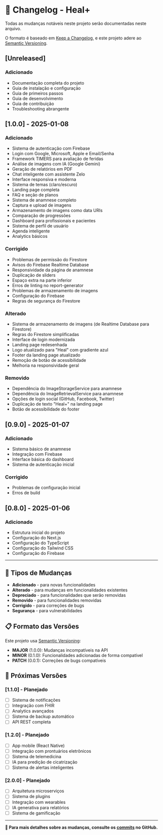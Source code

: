 # 📝 Changelog - Heal+

Todas as mudanças notáveis neste projeto serão documentadas neste arquivo.

O formato é baseado em [Keep a Changelog](https://keepachangelog.com/pt-BR/1.0.0/),
e este projeto adere ao [Semantic Versioning](https://semver.org/lang/pt-BR/).

## [Unreleased]

### Adicionado
- Documentação completa do projeto
- Guia de instalação e configuração
- Guia de primeiros passos
- Guia de desenvolvimento
- Guia de contribuição
- Troubleshooting abrangente

## [1.0.0] - 2025-01-08

### Adicionado
- Sistema de autenticação com Firebase
- Login com Google, Microsoft, Apple e Email/Senha
- Framework TIMERS para avaliação de feridas
- Análise de imagens com IA (Google Gemini)
- Geração de relatórios em PDF
- Chat inteligente com assistente Zelo
- Interface responsiva e moderna
- Sistema de temas (claro/escuro)
- Landing page completa
- FAQ e seção de planos
- Sistema de anamnese completo
- Captura e upload de imagens
- Armazenamento de imagens como data URIs
- Comparação de progressões
- Dashboard para profissionais e pacientes
- Sistema de perfil de usuário
- Agenda inteligente
- Analytics básicos

### Corrigido
- Problemas de permissão do Firestore
- Avisos do Firebase Realtime Database
- Responsividade da página de anamnese
- Duplicação de sliders
- Espaço extra na parte inferior
- Erros de linting no report-generator
- Problemas de armazenamento de imagens
- Configuração do Firebase
- Regras de segurança do Firestore

### Alterado
- Sistema de armazenamento de imagens (de Realtime Database para Firestore)
- Regras do Firestore simplificadas
- Interface de login modernizada
- Landing page redesenhada
- Logo atualizado para "Heal" com gradiente azul
- Footer da landing page atualizado
- Remoção de botão de acessibilidade
- Melhoria na responsividade geral

### Removido
- Dependência do ImageStorageService para anamnese
- Dependência do ImageRetrievalService para anamnese
- Opções de login social (GitHub, Facebook, Twitter)
- Duplicação de texto "Heal+" na landing page
- Botão de acessibilidade do footer

## [0.9.0] - 2025-01-07

### Adicionado
- Sistema básico de anamnese
- Integração com Firebase
- Interface básica do dashboard
- Sistema de autenticação inicial

### Corrigido
- Problemas de configuração inicial
- Erros de build

## [0.8.0] - 2025-01-06

### Adicionado
- Estrutura inicial do projeto
- Configuração do Next.js
- Configuração do TypeScript
- Configuração do Tailwind CSS
- Configuração do Firebase

---

## 🔄 Tipos de Mudanças

- **Adicionado** - para novas funcionalidades
- **Alterado** - para mudanças em funcionalidades existentes
- **Depreciado** - para funcionalidades que serão removidas
- **Removido** - para funcionalidades removidas
- **Corrigido** - para correções de bugs
- **Segurança** - para vulnerabilidades

## 📋 Formato das Versões

Este projeto usa [Semantic Versioning](https://semver.org/lang/pt-BR/):

- **MAJOR** (1.0.0): Mudanças incompatíveis na API
- **MINOR** (0.1.0): Funcionalidades adicionadas de forma compatível
- **PATCH** (0.0.1): Correções de bugs compatíveis

## 🎯 Próximas Versões

### [1.1.0] - Planejado
- [ ] Sistema de notificações
- [ ] Integração com FHIR
- [ ] Analytics avançados
- [ ] Sistema de backup automático
- [ ] API REST completa

### [1.2.0] - Planejado
- [ ] App mobile (React Native)
- [ ] Integração com prontuários eletrônicos
- [ ] Sistema de telemedicina
- [ ] IA para predição de cicatrização
- [ ] Sistema de alertas inteligentes

### [2.0.0] - Planejado
- [ ] Arquitetura microserviços
- [ ] Sistema de plugins
- [ ] Integração com wearables
- [ ] IA generativa para relatórios
- [ ] Sistema de gamificação

---

**📝 Para mais detalhes sobre as mudanças, consulte os [commits](https://github.com/seu-usuario/healplus/commits/main) no GitHub.**
